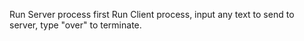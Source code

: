 Run Server process first 
Run Client process, input any text to send to server, type "over" to terminate.